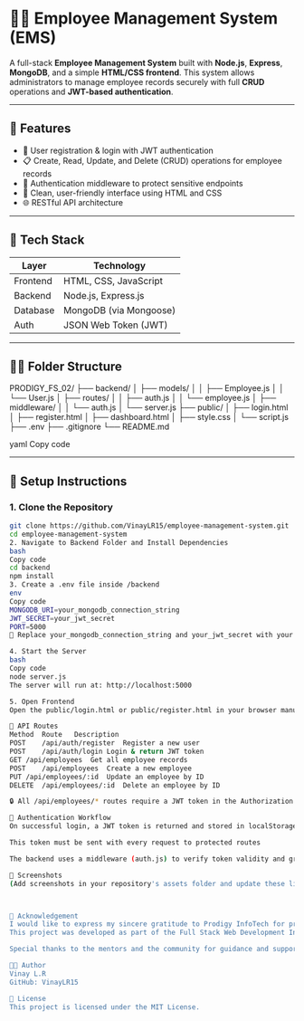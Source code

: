 # 👨‍💼 Employee Management System (EMS)

A full-stack **Employee Management System** built with **Node.js**, **Express**, **MongoDB**, and a simple **HTML/CSS frontend**. This system allows administrators to manage employee records securely with full **CRUD** operations and **JWT-based authentication**.

---

## 📌 Features

- 🧾 User registration & login with JWT authentication
- 📋 Create, Read, Update, and Delete (CRUD) operations for employee records
- 🔐 Authentication middleware to protect sensitive endpoints
- 🧼 Clean, user-friendly interface using HTML and CSS
- 🌐 RESTful API architecture

---

## 🚀 Tech Stack

| Layer     | Technology             |
|-----------|------------------------|
| Frontend  | HTML, CSS, JavaScript  |
| Backend   | Node.js, Express.js    |
| Database  | MongoDB (via Mongoose) |
| Auth      | JSON Web Token (JWT)   |

---

## 🧑‍💻 Folder Structure

PRODIGY_FS_02/
├── backend/
│ ├── models/
│ │ ├── Employee.js
│ │ └── User.js
│ ├── routes/
│ │ ├── auth.js
│ │ └── employee.js
│ ├── middleware/
│ │ └── auth.js
│ └── server.js
├── public/
│ ├── login.html
│ ├── register.html
│ ├── dashboard.html
│ ├── style.css
│ └── script.js
├── .env
├── .gitignore
└── README.md

yaml
Copy code

---

## 🔧 Setup Instructions

### 1. Clone the Repository

```bash
git clone https://github.com/VinayLR15/employee-management-system.git
cd employee-management-system
2. Navigate to Backend Folder and Install Dependencies
bash
Copy code
cd backend
npm install
3. Create a .env file inside /backend
env
Copy code
MONGODB_URI=your_mongodb_connection_string
JWT_SECRET=your_jwt_secret
PORT=5000
🔐 Replace your_mongodb_connection_string and your_jwt_secret with your actual values.

4. Start the Server
bash
Copy code
node server.js
The server will run at: http://localhost:5000

5. Open Frontend
Open the public/login.html or public/register.html in your browser manually (or host it using any local server).

🧪 API Routes
Method	Route	Description
POST	/api/auth/register	Register a new user
POST	/api/auth/login	Login & return JWT token
GET	/api/employees	Get all employee records
POST	/api/employees	Create a new employee
PUT	/api/employees/:id	Update an employee by ID
DELETE	/api/employees/:id	Delete an employee by ID

🔒 All /api/employees/* routes require a JWT token in the Authorization header.

🔐 Authentication Workflow
On successful login, a JWT token is returned and stored in localStorage

This token must be sent with every request to protected routes

The backend uses a middleware (auth.js) to verify token validity and grant access

📸 Screenshots
(Add screenshots in your repository's assets folder and update these links)



🙏 Acknowledgement
I would like to express my sincere gratitude to Prodigy InfoTech for providing this internship opportunity.
This project was developed as part of the Full Stack Web Development Internship (Task-02), which significantly enhanced my hands-on skills in building secure, full-stack applications.

Special thanks to the mentors and the community for guidance and support.

👨‍🎓 Author
Vinay L.R
GitHub: VinayLR15

📄 License
This project is licensed under the MIT License.
